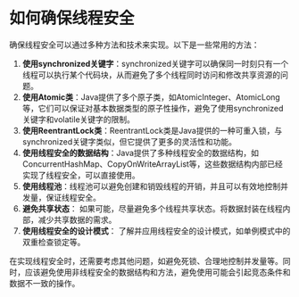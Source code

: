 # 如何确保线程安全

确保线程安全可以通过多种方法和技术来实现。以下是一些常用的方法：

1. **使用synchronized关键字**：synchronized关键字可以确保同一时刻只有一个线程可以执行某个代码块，从而避免了多个线程同时访问和修改共享资源的问题。
2. **使用Atomic类**：Java提供了多个原子类，如AtomicInteger、AtomicLong等，它们可以保证对基本数据类型的原子性操作，避免了使用synchronized关键字和volatile关键字的限制。
3. **使用ReentrantLock类**：ReentrantLock类是Java提供的一种可重入锁，与synchronized关键字类似，但它提供了更多的灵活性和功能。
4. **使用线程安全的数据结构**：Java提供了多种线程安全的数据结构，如ConcurrentHashMap、CopyOnWriteArrayList等，这些数据结构内部已经实现了线程安全，可以直接使用。
5. **使用线程池**：线程池可以避免创建和销毁线程的开销，并且可以有效地控制并发量，保证线程安全。
6. **避免共享状态**： 如果可能，尽量避免多个线程共享状态。将数据封装在线程内部，减少共享数据的需求。
7. **使用线程安全的设计模式**： 了解并应用线程安全的设计模式，如单例模式中的双重检查锁定等。

在实现线程安全时，还需要考虑其他问题，如避免死锁、合理地控制并发量等。同时，应该避免使用非线程安全的数据结构和方法，避免使用可能会引起竞态条件和数据不一致的操作。
